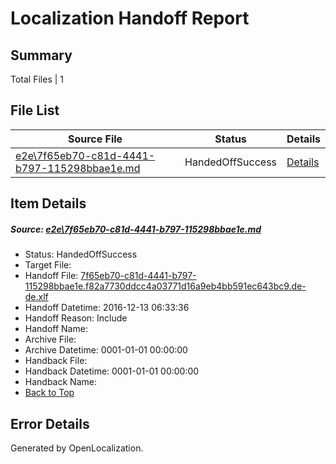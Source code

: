 # <a name='report-top'></a> Localization Handoff Report

## Summary
 Total Files | 1

## File List
 Source File | Status | Details 
 ----------- | ------ | ------- 
 [e2e\7f65eb70-c81d-4441-b797-115298bbae1e.md](https://github.com/OpenLocalizationTestOrg/ol-test0/blob/080193ffaa8942b5a851167106cb35b596f8168b/e2e/7f65eb70-c81d-4441-b797-115298bbae1e.md) | HandedOffSuccess | [Details](#cb2c9f79957111d3c989dafcc88f5d2df7fc45461)

## Item Details
##### <a name='cb2c9f79957111d3c989dafcc88f5d2df7fc45461'></a> Source: [e2e\7f65eb70-c81d-4441-b797-115298bbae1e.md](https://github.com/OpenLocalizationTestOrg/ol-test0/blob/080193ffaa8942b5a851167106cb35b596f8168b/e2e/7f65eb70-c81d-4441-b797-115298bbae1e.md)
* Status: HandedOffSuccess
* Target File: 
* Handoff File: [7f65eb70-c81d-4441-b797-115298bbae1e.f82a7730ddcc4a03771d16a9eb4bb591ec643bc9.de-de.xlf](https://github.com/OpenLocalizationTestOrg/ol-test0-handoff/blob/b29e8b125a4adadfc7be9bc152732eee12538045/ol-handoff/OpenLocalizationTestOrg/ol-test0-dede/qimu/ht/7f65eb70-c81d-4441-b797-115298bbae1e.f82a7730ddcc4a03771d16a9eb4bb591ec643bc9.de-de.xlf)
* Handoff Datetime: 2016-12-13 06:33:36
* Handoff Reason: Include
* Handoff Name: 
* Archive File: 
* Archive Datetime: 0001-01-01 00:00:00
* Handback File: 
* Handback Datetime: 0001-01-01 00:00:00
* Handback Name: 
* [Back to Top](#report-top)


## Error Details

Generated by OpenLocalization.
